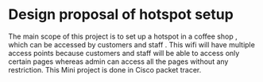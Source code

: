 # Design proposal of hotspot setup
The main scope of this project is to set up a hotspot in a coffee shop , which can be accessed by customers and staff . 
This wifi will have multiple access points because customers and staff will be able to access only certain pages whereas admin can access all the pages without any restriction.
This Mini project is done in Cisco packet tracer.
